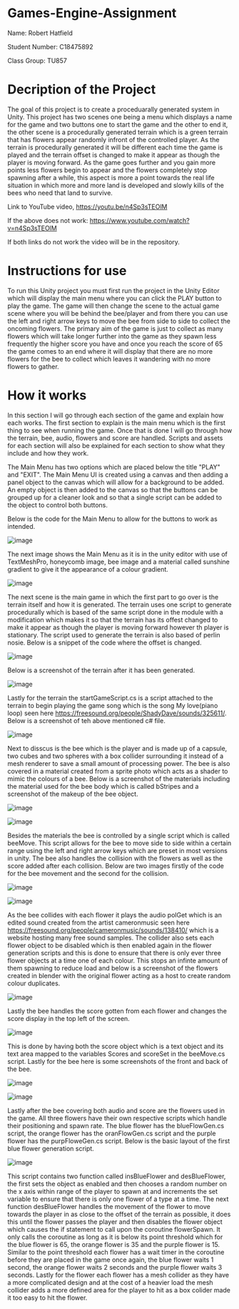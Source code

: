 # Games-Engine-Assignment

Name: Robert Hatfield

Student Number: C18475892

Class Group: TU857

# Decription of the Project
The goal of this project is to create a proceduarally generated system in Unity. This project has two scenes one being a menu which displays a name for the game and two buttons one to start the game and the other to end it, the other scene is a procedurally generated terrain which is a green terrain that has flowers appear randomly infront of the controlled player. As the terrain is procedurally generated it will be different each time the game is played and the terrain offset is changed to make it appear as though the player is moving forward. As the game goes further and you gain more points less flowers begin to appear and the flowers completely stop spawning after a while, this aspect is more a point towards the real life situation in which more and more land is developed and slowly kills of the bees who need that land to survive. 


Link to YouTube video,
https://youtu.be/n4Sp3sTEOlM

If the above does not work: https://www.youtube.com/watch?v=n4Sp3sTEOlM 

If both links do not work the video will be in the repository.

# Instructions for use
To run this Unity project you must first run the project in the Unity Editor which will display the main menu where you can click the PLAY button to play the game. The game will then change the scene to the actual game scene where you will be behind the bee/player and from there you can use the left and right arrow keys to move the bee from side to side to collect the oncoming flowers. The primary aim of the game is just to collect as many flowers which will take longer further into the game as they spawn less frequently the higher score you have and once you reach the score of 65 the game comes to an end where it will display that there are no more flowers for the bee to collect which leaves it wandering with no more flowers to gather.

# How it works
In this section I will go through each section of the game and explain how each works.
The first section to explain is the main menu which is the first thing to see when running the game. Once that is done I will go through how the terrain, bee, audio, flowers and score are handled. Scripts and assets for each section will also be explained for each section to show what they include and how they work.

The Main Menu has two options which are placed below the title "PLAY" and "EXIT". The Main Menu UI is created using a canvas and then adding a panel object to the canvas which will allow for a background to be added. An empty object is then added to the canvas so that the buttons can be grouped up for a cleaner look and so that a single script can be added to the object to control both buttons.

Below is the code for the Main Menu to allow for the buttons to work as intended.

![image](screenshots/MainMenuSC.png)

The next image shows the Main Menu as it is in the unity editor with use of TextMeshPro, honeycomb image, bee image and a material called sunshine gradient to give it the appearance of a colour gradient.

![image](screenshots/MainMenuSCUnityEditor.png)

The next scene is the main game in which the first part to go over is the terrain itself and how it is generated. The terrain uses one script to generate procedurally which is based of the same script done in the module with a modification which makes it so that the terrain has its offest changed to make it appear as though the player is moving forward however th player is stationary. The script used to generate the terrain is also based of perlin nosie. Below is a snippet of the code where the offset is changed.

![image](screenshots/offsetChange.png)

Below is a screenshot of the terrain after it has been generated.

![image](screenshots/terrainSC.png)

Lastly for the terrain the startGameScript.cs is a script attached to the terrain to begin playing the game song which is the song My love(piano loop) seen here https://freesound.org/people/ShadyDave/sounds/325611/. Below is a screenshot of teh above mentioned c# file.

![image](screenshots/startGameScript.png)

Next to disscus is the bee which is the player and is made up of a capsule, two cubes and two spheres with a box collider surrounding it instead of a mesh renderer to save a small amount of processing power. The bee is also covered in a material created from a sprite photo which acts as a shader to mimic the colours of a bee. Below is a screenshot of the materials including the material used for the bee body which is called bStripes and a screenshot of the makeup of the bee object.

![image](screenshots/materials.png)

![image](screenshots/beeContents.png)

Besides the materials the bee is controlled by a single script which is called beeMove. This script allows for the bee to move side to side within a certain range using the left and right arrow keys which are preset in most versions in unity. The bee also handles the collision with the flowers as well as the score added after each collision. Below are two images firstly of the code for the bee movement and the second for the collision.

![image](screenshots/beeCollider.png)

![image](screenshots/beeMovement.png)

As the bee collides with each flower it plays the audio polGet which is an edited sound created from the artist cameronmusic seen here https://freesound.org/people/cameronmusic/sounds/138410/ which is a website hosting many free sound samples. The collider also sets each flower object to be disabled which is then enabled again in the flower generation scripts and this is done to ensure that there is only ever three flower objects at a time one of each colour. This stops an infinte amount of them spawning to reduce load and below is a screenshot of the flowers created in blender with the original flower acting as a host to create random colour duplicates.

![image](screenshots/blenderSC.png)

Lastly the bee handles the score gotten from each flower and changes the score display in the top left of the screen.

![image](screenshots/scoreSC.png)

This is done by having both the score object which is a text object and its text area mapped to the variables Scores and scoreSet in the beeMove.cs script. Lastly for the bee here is some screenshots of the front and back of the bee.

![image](screenshots/beeFront.png)

![image](screenshots/beeBack.png)

Lastly after the bee covering both audio and score are the flowers used in the game. All three flowers have their own respective scripts which handle their positioning and spawn rate. The blue flower has the blueFlowGen.cs script, the orange flower has the oranFlowGen.cs script and the purple flower has the purpFloweGen.cs script. Below is the basic layout of the first blue flower generation script.

![image](screenshots/flowerGenerationScript.png)

This script contains two function called insBlueFlower and desBlueFlower, the first sets the object as enabled and then chooses a random number on the x axis within range of the player to spawn at and increments the set variable to ensure that there is only one flower of a type at a time. The next function desBlueFlower handles the movement of the flower to move towards the player in as close to the offset of the terrain as possible, it does this until the flower passes the player and then disables the flower object which causes the if statement to call upon the coroutine flowerSpawn. It only calls the coroutine as long as it is below its point threshold which for the blue flower is 65, the orange flower is 35 and the purple flower is 15. Similar to the point threshold each flower has a wait timer in the coroutine before they are placed in the game once again, the blue flower waits 1 second, the orange flower waits 2 seconds and the purple flower waits 3 seconds. Lastly for the flower each flower has a mesh collider as they have a more complicated design and at the cost of a heavier load the mesh collider adds a more defined area for the player to hit as a box colider made it too easy to hit the flower.

















